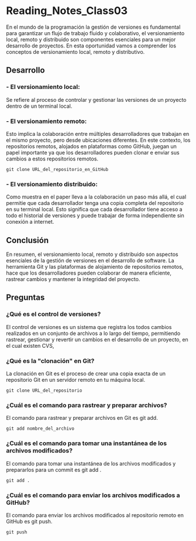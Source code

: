 # Reading_Notes_Class03

En el mundo de la programación la gestión de versiones es fundamental para garantizar un flujo de trabajo fluido y colaborativo, el versionamiento local, remoto y distribuido son componentes esenciales para un mejor desarrollo de proyectos.
En esta oportunidad vamos a comprender los conceptos de versionamiento local, remoto y distributivo.
## Desarrollo
### - El versionamiento local:
 Se refiere al proceso de controlar y gestionar las versiones de un proyecto dentro de un terminal local. 
### - El versionamiento remoto:
 Esto implica la colaboración entre múltiples desarrolladores que trabajan en el mismo proyecto, pero desde ubicaciones diferentes. En este contexto, los repositorios remotos, alojados en plataformas como GitHub, juegan un papel importante ya que los desarrolladores pueden clonar e  enviar sus cambios a estos repositorios remotos.
```
git clone URL_del_repositorio_en_GitHub
```

### - El versionamiento distribuido:
 Como muestra en el paper lleva a la colaboración un paso más allá, el cual permitie que cada desarrollador tenga una copia completa del repositorio en su terminal local. Esto significa que cada desarrollador tiene acceso a todo el historial de versiones y puede trabajar de forma independiente sin conexión a internet.

## Conclusión
 En resumen, el versionamiento local, remoto y distribuido son aspectos esenciales de la gestión de versiones en el desarrollo de software. La herramienta Git y las plataformas de alojamiento de repositorios remotos, hace que los desarrolladores pueden colaborar de manera eficiente, rastrear cambios y mantener la integridad del proyecto.

## Preguntas

### ¿Qué es el control de versiones?
 El control de versiones es un sistema que registra los todos cambios realizados en un conjunto de archivos a lo largo del tiempo, permitiendo rastrear, gestionar y revertir un cambios en el desarrollo de un proyecto, en el cual existen CVS, 

### ¿Qué es la "clonación" en Git?
 La clonación en Git es el proceso de crear una copia exacta de un repositorio Git en un servidor remoto en tu máquina local.
```
git clone URL_del_repositorio
```
### ¿Cuál es el comando para rastrear y preparar archivos?
 El comando para rastrear y preparar archivos en Git es git add.
```
git add nombre_del_archivo
```
### ¿Cuál es el comando para tomar una instantánea de los archivos modificados?
 El comando para tomar una instantánea de los archivos modificados y prepararlos para un commit es git add .
```
git add .
```
### ¿Cuál es el comando para enviar los archivos modificados a GitHub?
 El comando para enviar los archivos modificados al repositorio remoto en GitHub es git push.
```
git push
```
